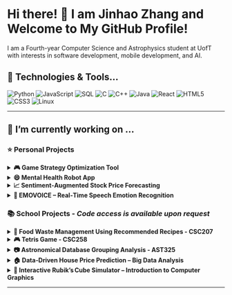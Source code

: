 # Hi there! 👋 I am Jinhao Zhang and Welcome to My GitHub Profile!

I am a Fourth-year Computer Science and Astrophysics student at UofT with interests in software development, mobile development, and AI.

## 🔧 Technologies & Tools...

![Python](https://img.shields.io/badge/Python-%233776AB.svg?style=for-the-badge&logo=python&logoColor=white)
![JavaScript](https://img.shields.io/badge/JavaScript-%23F7DF1E.svg?style=for-the-badge&logo=javascript&logoColor=black)
![SQL](https://img.shields.io/badge/SQL-%23CC2927.svg?style=for-the-badge&logo=microsoftsqlserver&logoColor=white)
![C](https://img.shields.io/badge/C-%23A8B9CC.svg?style=for-the-badge&logo=c&logoColor=black)
![C++](https://img.shields.io/badge/C++-%2300599C.svg?style=for-the-badge&logo=c%2B%2B&logoColor=white)
![Java](https://img.shields.io/badge/Java-%23ED8B00.svg?style=for-the-badge&logo=openjdk&logoColor=white)
![React](https://img.shields.io/badge/React-%2361DAFB.svg?style=for-the-badge&logo=react&logoColor=black)
![HTML5](https://img.shields.io/badge/HTML5-%23E34F26.svg?style=for-the-badge&logo=html5&logoColor=white)
![CSS3](https://img.shields.io/badge/CSS3-%231572B6.svg?style=for-the-badge&logo=css3&logoColor=white)
![Linux](https://img.shields.io/badge/Linux-%23FCC624.svg?style=for-the-badge&logo=linux&logoColor=black)

---

## 🔭 I’m currently working on ...



### ⭐ Personal Projects
<details>
<summary><b>🎮 Game Strategy Optimization Tool</b></summary>

![Python](https://img.shields.io/badge/Python-%233776AB.svg?style=for-the-badge&logo=python&logoColor=white)
![JavaScript](https://img.shields.io/badge/JavaScript-%23F7DF1E.svg?style=for-the-badge&logo=javascript&logoColor=black)
![React](https://img.shields.io/badge/React-%2361DAFB.svg?style=for-the-badge&logo=react&logoColor=black)
![Flask](https://img.shields.io/badge/Flask-%23000000.svg?style=for-the-badge&logo=flask&logoColor=white)
![PostgreSQL](https://img.shields.io/badge/PostgreSQL-%23316192.svg?style=for-the-badge&logo=postgresql&logoColor=white)
![Node.js](https://img.shields.io/badge/Node.js-%23339933.svg?style=for-the-badge&logo=nodedotjs&logoColor=white)

This project is a full-stack analytics platform for Teamfight Tactics, featuring a Flask REST API backend and a ReactJS frontend. It uses graph algorithms to analyze player match history and identify optimal unit combinations and trait synergies, providing personalized insights and recommendations.The platform automates deployment on a Linux environment using Bash scripts to set up dependencies, configure PostgreSQL, and deploy the application, reducing manual effort by 40%. A SQL database is used to store and query player performance data efficiently, ensuring accurate insights for users.

Check out the [🔗 GitHub Repository](https://github.com/jinnyhaohao/Game-Strategy-Optimization-Tool-) for more details!

</details>

<details>
<summary><b>😄 Mental Health Robot App</b></summary>
  
![C++](https://img.shields.io/badge/C++-00599C?style=for-the-badge&logo=c%2B%2B&logoColor=white)
![MongoDB](https://img.shields.io/badge/MongoDB-47A248?style=for-the-badge&logo=mongodb&logoColor=white)
![SwiftUI](https://img.shields.io/badge/SwiftUI-FA7343?style=for-the-badge&logo=swift&logoColor=white)


Worked with an amazing partner to develop a mental health iOS app designed to make it easier for users to track their mood, get insights, and access helpful resources for their well-being. It features a sleek SwiftUI interface for a smooth experience and a C++-powered backend with MongoDB for secure data storage. With hugging face AI for analysis, the app provides personalized insights to help users understand their emotions better. From guided surveys to mood tracking with visuals and curated mental health tips, this app is all about supporting self-care and emotional health in a simple, user-friendly way.

Check out the [🔗 GitHub Repository](https://github.com/jinnyhaohao/-Mental-Health-Bot-Project-) for more details!

</details>

<details>
<summary><b>📈 Sentiment‑Augmented Stock Price Forecasting</b></summary>

![Python](https://img.shields.io/badge/Python-%233776AB.svg?style=for-the-badge&logo=python&logoColor=white)
![PyTorch](https://img.shields.io/badge/PyTorch-%23EE4C2C.svg?style=for-the-badge&logo=pytorch&logoColor=white)
![Hugging Face Transformers](https://img.shields.io/badge/HuggingFace-%23FFCC00.svg?style=for-the-badge&logo=huggingface&logoColor=black)
![LSTM](https://img.shields.io/badge/LSTM-%23A97BFF.svg?style=for-the-badge)

A lightweight pipeline that fuses daily **FinBERT‑extracted news sentiment** with price/volume features in an LSTM.  
Adding sentiment cut RMSE by **12.6 % on Google** and **8.4 % on NVIDIA** compared to a price‑only baseline, confirming that textual signals sharpen short‑term forecasts.:contentReference[oaicite:0]{index=0}

Check out the [🔗 GitHub Repository](https://github.com/jinnyhaohao/Sentiment‑Stock‑Forecast) for code and experiment logs!
</details>

<details>
<summary><b>🎤 EMOVOICE – Real‑Time Speech Emotion Recognition</b></summary>

![Python](https://img.shields.io/badge/Python-%233776AB.svg?style=for-the-badge&logo=python&logoColor=white)
![PyTorch](https://img.shields.io/badge/PyTorch-%23EE4C2C.svg?style=for-the-badge&logo=pytorch&logoColor=white)
![Wav2Vec 2.0](https://img.shields.io/badge/Wav2Vec2-%231A73E8.svg?style=for-the-badge)
![CNN‑Transformer](https://img.shields.io/badge/CNN--Transformer-%23F06EAA.svg?style=for-the-badge)

Hybrid **Wav2Vec 2.0 + CNN‑Transformer** branches with logistic‑regression fusion achieve **93.8 % macro‑F1** on RAVDESS while keeping  <200 ms latency for live feedback.:contentReference[oaicite:1]{index=1}

[🔗 Repo coming soon]
</details>


### 📚 School Projects - *Code access is available upon request*

<details>
<summary><b>🌱 Food Waste Management Using Recommended Recipes - CSC207</b></summary>

![Java](https://img.shields.io/badge/Java-%23ED8B00.svg?style=for-the-badge&logo=openjdk&logoColor=white)
![JUnit](https://img.shields.io/badge/JUnit-%2325A162.svg?style=for-the-badge&logo=java&logoColor=white)
![Maven](https://img.shields.io/badge/Maven-%23C71A36.svg?style=for-the-badge&logo=apache-maven&logoColor=white)
![Java Swing](https://img.shields.io/badge/Java_Swing-%23E76F00.svg?style=for-the-badge&logo=java&logoColor=white)

Worked with four awesome teammates to create a recipe generating application that focuses on using about to expire ingredients. The project focused on clean architecture coding and object-oriented design.I added features for searching recipes and adding ingredients using Java and Maven. Hooked up three REST APIs to fetch recipes and show nutritional info, making the app super user-friendly. I designed over 20% of the app's windows with Java Swing. We utilized JUnit for testing and Git for version control to keep everything organized and on track! 

</details>

<details>
<summary><b>🎮 Tetris Game - CSC258</b></summary>
  
![MIPS Assembly](https://img.shields.io/badge/MIPS_Assembly-%2300599C.svg?style=for-the-badge&logo=hackthebox&logoColor=white)
![Saturn](https://img.shields.io/badge/Saturn-%23FFD700.svg?style=for-the-badge&logo=planet&logoColor=black)

I Created a fully playable Tetris game with smooth, real-time gameplay using MIPS Assembly and Saturn for the visuals. Added fun features like gravity, score tracking, high scores, and game resets, all running seamlessly at 60 FPS. Focused on solid mechanics and an easy-to-use interface for a great player experience!

</details>



<details>
<summary><b>📷  Astronomical Database Grouping Analysis - AST325</b></summary>
  
![PyTorch](https://img.shields.io/badge/PyTorch-%23EE4C2C.svg?style=for-the-badge&logo=pytorch&logoColor=white)
![TensorFlow](https://img.shields.io/badge/TensorFlow-%23FF6F00.svg?style=for-the-badge&logo=tensorflow&logoColor=white)
![Scikit‑Learn](https://img.shields.io/badge/scikit--learn-%23F7931E.svg?style=for-the-badge&logo=scikit-learn&logoColor=white)
![Pandas](https://img.shields.io/badge/Pandas-%23150458.svg?style=for-the-badge&logo=pandas&logoColor=white)

 

I employed K-Means clustering algorithm on over 1 million data points from the Gaia astronomical databases to assign cluster groupings. To implement the algorithm, I used scikit-learn for effective implementation. I used PyTorch for clustering operations and computations, finally achieving 84% accuracy in cluster assignments!

</details>

<details>
<summary><b>🏠 Data‑Driven House Price Prediction – Big Data Analysis</b></summary>

![Python](https://img.shields.io/badge/Python-%233776AB.svg?style=for-the-badge&logo=python&logoColor=white)
![Scikit‑Learn](https://img.shields.io/badge/scikit--learn-%23F7931E.svg?style=for-the-badge&logo=scikit-learn&logoColor=white)
![XGBoost](https://img.shields.io/badge/XGBoost-%23007ACC.svg?style=for-the-badge)
![CatBoost](https://img.shields.io/badge/CatBoost-%23F89820.svg?style=for-the-badge)
![Optuna](https://img.shields.io/badge/Optuna-%23007ACC.svg?style=for-the-badge)

Compared ten models and a stacked ensemble on the Kaggle Ames dataset; the tuned stack hit **0.120 Log‑RMSE**, placing **top 6 %** on the public leaderboard. Features included engineered ratios (e.g., LivingVsLot) and ordinal encodings for quality scores.:contentReference[oaicite:2]{index=2}
</details>

<details>
<summary><b>🧩 Interactive Rubik’s Cube Simulator – Introduction to Computer Graphics</b></summary>

![C++](https://img.shields.io/badge/C++-%2300599C.svg?style=for-the-badge&logo=c%2B%2B&logoColor=white)
![OpenGL](https://img.shields.io/badge/OpenGL-%23FFFFFF.svg?style=for-the-badge&logo=opengl&logoColor=black)
![GLFW](https://img.shields.io/badge/GLFW-%23000000.svg?style=for-the-badge)

Implemented full 3‑D rotation, layer twists, zoom, and texture mode in modern OpenGL; ray‑casting pinpoints the clicked face, and smooth animations keep 60 FPS.:contentReference[oaicite:3]{index=3}
</details>





---










<!--
**jinnyhaohao/jinnyhaohao** is a ✨ _special_ ✨ repository because its `README.md` (this file) appears on your GitHub profile.

Here are some ideas to get you started:

- 🔭 I’m currently working on ...
- 🌱 I’m currently learning ...
- 👯 I’m looking to collaborate on ...
- 🤔 I’m looking for help with ...
- 💬 Ask me about ...
- 📫 How to reach me: ...
- 😄 Pronouns: ...
- ⚡ Fun fact: ...
-->
